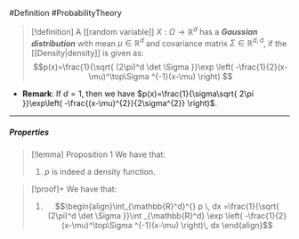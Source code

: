 #Definition #ProbabilityTheory 

> [!definition]
> A [[random variable]] $X:\Omega\to \mathbb{R}^d$ has a ***Gaussian distribution*** with mean $\mu\in \mathbb{R}^d$ and covariance matrix $\Sigma\in \mathbb{R}^{d,d}$, if the [[Density|density]] is given as: $$p(x)=\frac{1}{\sqrt{ (2\pi)^d \det \Sigma }}\exp \left( -\frac{1}{2}(x-\mu)^\top\Sigma ^{-1}(x-\mu) \right) $$
- **Remark**: If $d=1$, then we have $p(x)=\frac{1}{\sigma\sqrt{ 2\pi }}\exp\left( -\frac{(x-\mu)^{2}}{2\sigma^{2}} \right)$.
---
##### Properties
> [!lemma] Proposition 1
> We have that:
> 1. $p$ is indeed a density function. 

> [!proof]+
> We have that:
> 1. $$\begin{align}\int_{\mathbb{R}^d}^{} p \, dx =\frac{1}{\sqrt{ (2\pi)^d \det \Sigma }}\int _{\mathbb{R}^d} \exp \left( -\frac{1}{2}(x-\mu)^\top\Sigma ^{-1}(x-\mu) \right)\, dx \end{align}$$